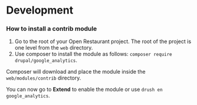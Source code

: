 # Development

### How to install a contrib module

1. Go to the root of your Open Restaurant project. The root of the project is one level from the `web` directory.
2. Use composer to install the module as follows: `composer require drupal/google_analytics`.

Composer will download and place the module inside the `web/modules/contrib` directory.

You can now go to **Extend** to enable the module or use `drush en google_analytics`.
